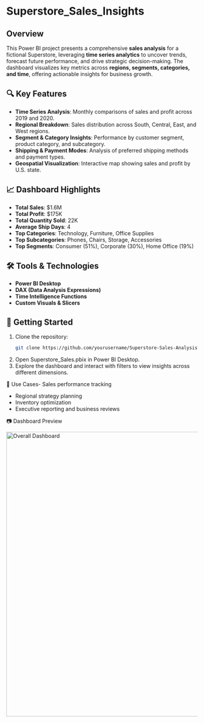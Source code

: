# Superstore_Sales_Insights
## Overview
This Power BI project presents a comprehensive **sales analysis** for a fictional Superstore, leveraging **time series analytics** to uncover trends, forecast future performance, and drive strategic decision-making. The dashboard visualizes key metrics across **regions, segments, categories, and time**, offering actionable insights for business growth.

## 🔍 Key Features
- **Time Series Analysis**: Monthly comparisons of sales and profit across 2019 and 2020.
- **Regional Breakdown**: Sales distribution across South, Central, East, and West regions.
- **Segment & Category Insights**: Performance by customer segment, product category, and subcategory.
- **Shipping & Payment Modes**: Analysis of preferred shipping methods and payment types.
- **Geospatial Visualization**: Interactive map showing sales and profit by U.S. state.

## 📈 Dashboard Highlights
- **Total Sales**: $1.6M  
- **Total Profit**: $175K  
- **Total Quantity Sold**: 22K  
- **Average Ship Days**: 4  
- **Top Categories**: Technology, Furniture, Office Supplies  
- **Top Subcategories**: Phones, Chairs, Storage, Accessories  
- **Top Segments**: Consumer (51%), Corporate (30%), Home Office (19%)

## 🛠️ Tools & Technologies
- **Power BI Desktop**
- **DAX (Data Analysis Expressions)**
- **Time Intelligence Functions**
- **Custom Visuals & Slicers**


## 🚀 Getting Started
1. Clone the repository:
   ```bash
   git clone https://github.com/yourusername/Superstore-Sales-Analysis.git
2. Open Superstore_Sales.pbix in Power BI Desktop.
3. Explore the dashboard and interact with filters to view insights across different dimensions.


📌 Use Cases- Sales performance tracking
- Regional strategy planning
- Inventory optimization 
- Executive reporting and business reviews

📷 Dashboard Preview

<img width="1326" height="749" alt="Overall Dashboard" src="https://github.com/user-attachments/assets/05fc6ecc-0177-44f7-b59c-1f4111828013" />




   
